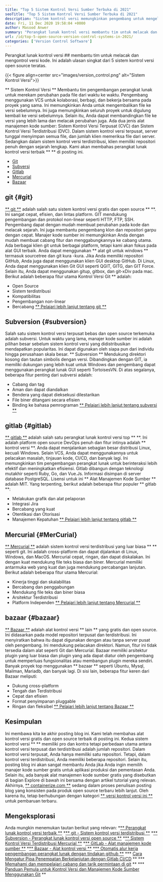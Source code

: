 ```yaml
---
title: "Top 5 Sistem Kontrol Versi Sumber Terbuka di 2021" 
seoTitle: "Top 5 Sistem Kontrol Versi Sumber Terbuka di 2021" 
description: "Sistem kontrol versi memungkinkan pengembang untuk mengelola perubahan pada kode dari waktu ke waktu. Kontrol versi open source hadir dalam model terdistribusi dan server klien." 
date: Fri, 11 Dec 2020 19:58:04 +0000
author: Masood Anwer
summary: "Perangkat lunak kontrol versi membantu tim untuk melacak dan mengontrol versi kode. Ini adalah ulasan singkat dari 5 sistem kontrol versi open source teratas." 
url: /id/top-5-open-source-version-control-systems-in-2021/
categories: ['Version Control Software']
---
```


Perangkat lunak kontrol versi ## membantu tim untuk melacak dan mengontrol versi kode. Ini adalah ulasan singkat dari 5 sistem kontrol versi open source teratas.

{{< figure align=center src="images/version_control.png" alt="Sistem Kontrol Versi">}}

** Sistem Kontrol Versi ** Membantu tim pengembangan perangkat lunak untuk merekam perubahan pada file dari waktu ke waktu. Pengembang menggunakan VCS untuk kolaborasi, berbagi, dan bekerja bersama pada proyek yang sama. Ini memungkinkan Anda untuk mengembalikan file ke versi sebelumnya. Ini juga memungkinkan seluruh proyek untuk digulung kembali ke versi sebelumnya. Selain itu, Anda dapat membandingkan file ke versi yang lebih lama dan melacak perubahan juga.
Ada dua jenis alat manajemen kode sumber: Sistem Kontrol Versi Terpusat (CVC) dan Sistem Kontrol Versi Terdistribusi (DVC). Dalam sistem kontrol versi terpusat, server tunggal menyimpan semua file, dan jumlah klien memeriksa file dari server. Sedangkan dalam sistem kontrol versi terdistribusi, klien memiliki repositori penuh dengan sejarah lengkap.
Kami akan membahas perangkat lunak kontrol versi terbaik ** ** di posting ini.
  * [Git][2]
  * [Subversi][3]
  * [Gitlab][4]
  * [Mercurial][5]
  * [Bazaar][6]

## git {#git}
[** git **][7] adalah salah satu sistem kontrol versi gratis dan open source ** **. Ini sangat cepat, efisien, dan lintas platform. GIT mendukung pengembangan dan protokol non-linear seperti HTTP, FTP, SSH. Pengembang dapat dengan mudah membuat perubahan pada kode dan melacak sejarah. Ini juga membantu pengembang klon dan repositori garpu dengan cepat. Manajer kode sumber ini memungkinkan Anda dengan mudah membuat cabang fitur dan menggabungkannya ke cabang utama. Ada berbagai klien git untuk berbagai platform, tetapi kami akan fokus pada alat GUI terbaik. Anda dapat menggunakan ** alat git untuk windows ** termasuk sourcetree dan git kura -kura. Jika Anda memiliki repositori GitHub, Anda juga dapat menggunakan klien GUI desktop GitHub. Di Linux, Anda dapat menggunakan klien Git GUI seperti QGIT, GITG, dan GIT Force. Selain itu, Anda dapat menggunakan gitup, gitbox, dan git-xDiv pada mac.
Berikut adalah beberapa fitur utama Kontrol Versi Git ** adalah:
  * Open Source
  * Sistem terdistribusi
  * Kompatibilitas
  * Pengembangan non-linear
  * Bercabang
[** Pelajari lebih lanjut tentang git **][8]

## Subversion {#subversion}
Salah satu sistem kontrol versi terpusat bebas dan open source terkemuka adalah subversi. Untuk waktu yang lama, manajer kode sumber ini adalah pilihan besar sebelum sistem kontrol versi yang didistribusikan mendapatkan popularitas. Ini dapat digunakan oleh siapa pun dari individu hingga perusahaan skala besar. ** Subversion ** Mendukung direktori kosong dan tautan simbolis dengan versi. Dibandingkan dengan GIT, ia memiliki dukungan yang lebih kuat untuk Windows dan pengembang dapat menggunakan perangkat lunak GUI seperti TortoisesVN.
Di atas segalanya, beberapa fitur penting dari subversi adalah:
  * Cabang dan tag
  * Aman dan dapat diandalkan
  * Bendera yang dapat dieksekusi dilestarikan
  * File biner ditangani secara efisien
  * Binding ke bahasa pemrograman
[** Pelajari lebih lanjut tentang subversi **][9]

## gitlab {#gitlab}
[** gitlab **][10] adalah salah satu perangkat lunak kontrol versi top ** **. Ini adalah platform open source DevOps penuh dan fitur intinya adalah ** kontrol versi **. Anda dapat menjalankan sebagian besar distribusi Linux, kecuali Windows. Selain VCS, Anda dapat menggunakannya untuk pelacakan masalah, tinjauan kode, CI/CD, dan banyak lagi. Ini memungkinkan tim pengembangan perangkat lunak untuk berinteraksi lebih efektif dan meningkatkan efisiensi. Gitlab dibangun dengan teknologi mutakhir seperti Ruby, Go, dan Vue.Js. Informasi disimpan di server database PostgreSQL. Lisensi untuk ini ** Alat Manajemen Kode Sumber ** adalah MIT.
Yang terpenting, berikut adalah beberapa fitur populer ** gitlab **:
  * Melakukan grafik dan alat pelaporan
  * Integrasi Jira
  * Bercabang yang kuat
  * Otentikasi dan Otorisasi
  * Manajemen Kepatuhan
[** Pelajari lebih lanjut tentang gitlab **][11]

## Mercurial {#MerCurial}
[** Mercurial **][12] adalah sistem kontrol versi terdistribusi yang luar biasa ** ** seperti git. Ini adalah cross-platform dan dapat dijalankan di Linux, Windows, dan MacOS. Mercurial cepat, ringan, dan dapat diskalakan. Ini dengan kuat mendukung file teks biasa dan biner. Mercurial memiliki antarmuka web yang kuat dan juga mendukung percabangan lanjutan.
Berikut adalah beberapa fitur utama Mercurial:
  * Kinerja tinggi dan skalabilitas
  * Bercabang dan penggabungan
  * Mendukung file teks dan biner biasa
  * Arsitektur Terdistribusi
  * Platform Independen
[** Pelajari lebih lanjut tentang Mercurial **][13]

## bazaar {#bazaar}
[** Bazaar **][14] adalah alat kontrol versi ** lain ** yang gratis dan open source. Ini didasarkan pada model repositori terpusat dan terdistribusi. Ini menyiratkan bahwa itu dapat digunakan dengan atau tanpa server pusat oleh pengembang. Ini mendukung pelacakan direktori. Namun, fitur ini tidak tersedia dalam alat seperti Git dan Mercurial. Bazaar memiliki arsitektur plugin yang luar biasa dan plugin yang ada dapat diatur oleh pengembang untuk memperluas fungsionalitas atau membangun plugin mereka sendiri. Banyak proyek top menggunakan ** bazaar ** seperti Ubuntu, Mysql, Mailman, Mariadb, dan banyak lagi.
Di sisi lain, beberapa fitur keren dari Bazaar meliputi:
  * Dukung cross-platform
  * Tengah dan Terdistribusi
  * Cepat dan efisien
  * Format penyimpanan pluggable
  * Ringan dan fleksibel
[** Pelajari lebih lanjut tentang Bazaar **][15]

## Kesimpulan
Ini membawa kita ke akhir posting blog ini. Kami telah membahas alat kontrol versi gratis dan open source terbaik di posting ini. Kedua sistem kontrol versi ** ** memiliki pro dan kontra tetapi perbedaan utama antara kontrol versi terpusat dan terdistribusi adalah jumlah repositori. Dalam kontrol versi terpusat, Anda hanya memiliki satu repositori. Tetapi, dalam kontrol versi terdistribusi, Anda memiliki beberapa repositori. Selain itu, posting blog ini akan sangat membantu Anda jika Anda ingin memilih manajer kode sumber gratis untuk aplikasi produksi dan pementasan Anda. Selain itu, ada banyak alat manajemen kode sumber gratis yang disebutkan di bagian Explore di bawah ini bersama dengan artikel tutorial yang relevan.
Akhirnya, [** containerize.com **][16] sedang dalam proses penulisan posting blog yang konsisten pada produk open source terbaru lebih lanjut. Oleh karena itu, tetap berhubungan dengan kategori [** versi kontrol versi ini **][17] untuk pembaruan terbaru.

## Mengeksplorasi
Anda mungkin menemukan tautan berikut yang relevan:
  *[** Perangkat lunak kontrol versi terbaik **][1]
  *[** git - Sistem kontrol versi terdistribusi **][18]
  *[** Subversion - Perangkat lunak kontrol versi open source **][19]
  *[** Sistem Kontrol Versi Terdistribusi Mercurial **][20]
  *[** GitLab - Alat manajemen kode sumber **][21]
  *[** Bazaar - Alat kontrol versi **][22]
  *[** Otomatis alur kerja pengembangan perangkat lunak dengan tindakan github **][23]
  *** [Cara Mengatur Pipa Penempatan Berkelanjutan dengan Gitlab CI/CD][24] **
  *** [Memahami dan mempelajari cabang dan tarik permintaan di git][25] **
  *** [Panduan Pemula untuk Kontrol Versi dan Manajemen Kode Sumber Menggunakan Git][26] **

  
[1]: https://products.containerize.com/version-control
[2]: #Git
[3]: #Subversion
[4]: #GitLab
[5]: #Mercurial
[6]: #Bazaar
[7]: https://products.containerize.com/version-control/git/
[8]: https://git-scm.com/
[9]: https://subversion.apache.org/
[10]: https://products.containerize.com/version-control/gitlab/
[11]: https://about.gitlab.com/
[12]: https://products.containerize.com/version-control/mercurial/
[13]: https://www.mercurial-scm.org/
[14]: https://products.containerize.com/version-control/bazaar/
[15]: https://bazaar.canonical.com/
[16]: https://containerize.com
[17]: https://blog.containerize.com/category/version-control-software/
[18]: https://products.containerize.com/version-control/git
[19]: https://products.containerize.com/version-control/subversion
[20]: https://products.containerize.com/version-control/mercurial
[21]: https://products.containerize.com/version-control/gitlab
[22]: https://products.containerize.com/version-control/bazaar
[23]: https://blog.containerize.com/version-control-software/github-actions-tutorial-automate-your-first-workflow/
[24]: https://blog.containerize.com/version-control-software/gitlab-continuous-deployment-how-it-works/
[25]: https://blog.containerize.com/version-control-software/understand-and-learn-branches-and-pull-requests-in-git/
[26]: https://blog.containerize.com/2021/01/08/guide-to-version-control-and-source-code-management-using-git/
